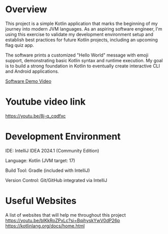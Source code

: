 # Overview

This project is a simple Kotlin application that marks the beginning of my journey into modern JVM languages. As an aspiring software engineer, I'm using this exercise to validate my development environment setup and establish best practices for future Kotlin projects, including an upcoming flag quiz app.

The software prints a customized "Hello World" message with emoji support, demonstrating basic Kotlin syntax and runtime execution. My goal is to build a strong foundation in Kotlin to eventually create interactive CLI and Android applications.

[Software Demo Video](http://youtube.link.goes.here)

# Youtube video link 
https://youtu.be/8j-q_cqdfxc

# Development Environment
IDE: IntelliJ IDEA 2024.1 (Community Edition)

Language: Kotlin (JVM target: 17)

Build Tool: Gradle (included with IntelliJ)

Version Control: Git/GitHub integrated via IntelliJ
# Useful Websites

A list of websites that will help me throughout this project
  https://youtu.be/blKkRoZPxLc?si=BqihyskYwV0dP26p
  https://kotlinlang.org/docs/home.html
  